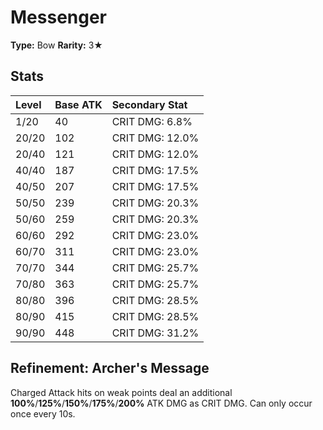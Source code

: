 # Messenger

**Type:** Bow
**Rarity:** 3★

## Stats

| Level | Base ATK | Secondary Stat |
| :--- | :--- | :--- |
| 1/20 | 40 | CRIT DMG: 6.8% |
| 20/20 | 102 | CRIT DMG: 12.0% |
| 20/40 | 121 | CRIT DMG: 12.0% |
| 40/40 | 187 | CRIT DMG: 17.5% |
| 40/50 | 207 | CRIT DMG: 17.5% |
| 50/50 | 239 | CRIT DMG: 20.3% |
| 50/60 | 259 | CRIT DMG: 20.3% |
| 60/60 | 292 | CRIT DMG: 23.0% |
| 60/70 | 311 | CRIT DMG: 23.0% |
| 70/70 | 344 | CRIT DMG: 25.7% |
| 70/80 | 363 | CRIT DMG: 25.7% |
| 80/80 | 396 | CRIT DMG: 28.5% |
| 80/90 | 415 | CRIT DMG: 28.5% |
| 90/90 | 448 | CRIT DMG: 31.2% |

## Refinement: Archer's Message

Charged Attack hits on weak points deal an additional **100%**/**125%**/**150%**/**175%**/**200%** ATK DMG as CRIT DMG. Can only occur once every 10s.

